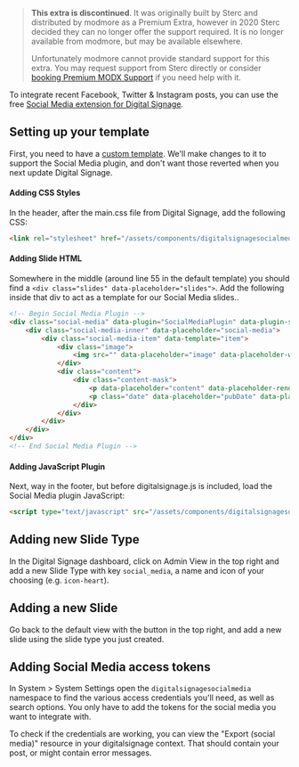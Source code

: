 > **This extra is discontinued**. It was originally built by Sterc and distributed by modmore as a Premium Extra, however in 2020 Sterc decided they can no longer offer the support required. It is no longer available from modmore, but may be available elsewhere.
>
> Unfortunately modmore cannot provide standard support for this extra. You may request support from Sterc directly or consider [booking Premium MODX Support](https://modmore.com/premium-modx-support/) if you need help with it.

To integrate recent Facebook, Twitter & Instagram posts, you can use the free [Social Media extension for Digital Signage](https://modmore.com/digitalsignage/extensions/social-media/).

## Setting up your template

First, you need to have a [custom template](../Custom_Templates). We'll make changes to it to support the Social Media plugin, and don't want those reverted when you next update Digital Signage.

#### Adding CSS Styles

In the header, after the main.css file from Digital Signage, add the following CSS:

````html
<link rel="stylesheet" href="/assets/components/digitalsignagesocialmedia/socialmedia.plugin.css?hash=[[!+digitalsignage.hash]]" />
````

#### Adding Slide HTML

Somewhere in the middle (around line 55 in the default template) you should find a `<div class="slides" data-placeholder="slides">`. Add the following inside that div to act as a template for our Social Media slides..

````html
<!-- Begin Social Media Plugin -->
<div class="social-media" data-plugin="SocialMediaPlugin" data-plugin-settings="{'feed': '/ds/social-media-export.json', 'feedType': 'JSON'}">
    <div class="social-media-inner" data-placeholder="social-media">
        <div class="social-media-item" data-template="item">
            <div class="image">
                <img src="" data-placeholder="image" data-placeholder-wrapper="image" />
            </div>
            <div class="content">
                <div class="content-mask">
                    <p data-placeholder="content" data-placeholder-renders="striptags,ellipsis:80"></p>
                    <p class="date" data-placeholder="pubDate" data-placeholder-renders="date:%d %F %Y"></p>
                </div>
            </div>
        </div>
    </div>
</div>
<!-- End Social Media Plugin -->
````

#### Adding JavaScript Plugin

Next, way in the footer, but before digitalsignage.js is included, load the Social Media plugin JavaScript:

````html
<script type="text/javascript" src="/assets/components/digitalsignagesocialmedia/socialmedia.plugin.js?hash=[[!+digitalsignage.hash]]"></script>
````

## Adding new Slide Type

In the Digital Signage dashboard, click on Admin View in the top right and add a new Slide Type with key `social_media`, a name and icon of your choosing (e.g. `icon-heart`).

## Adding a new Slide

Go back to the default view with the button in the top right, and add a new slide using the slide type you just created.

## Adding Social Media access tokens

In System > System Settings open the `digitalsignagesocialmedia` namespace to find the various access credentials you'll need, as well as search options. You only have to add the tokens for the social media you want to integrate with.

To check if the credentials are working, you can view the "Export (social media)" resource in your digitalsignage context. That should contain your post, or might contain error messages.
